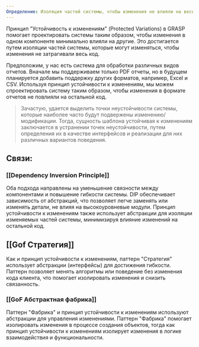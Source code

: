```yaml
---
Определение: Изоляция частей системы, чтобы изменения не влияли на весь код. Создание абстракции и реализации, фабрика, стратегия
---
```

Принцип "Устойчивость к изменениям" (Protected Variations) в GRASP помогает проектировать системы таким образом, чтобы изменения в одном компоненте минимально влияли на другие. Это достигается путем изоляции частей системы, которые могут изменяться, чтобы изменения не затрагивали весь код.

Предположим, у нас есть система для обработки различных видов отчетов. Вначале мы поддерживаем только PDF отчеты, но в будущем планируется добавить поддержку других форматов, например, Excel и CSV. Используя принцип устойчивости к изменениям, мы можем спроектировать систему таким образом, чтобы изменения в формате отчетов не повлияли на остальной код.

>Зачастую, удается выделить точки неустойчивости системы, которые наиболее часто будут подвержены изменению/модификации. Тогда, сущность шаблона устойчивая к изменениям заключается в устранении точек неустойчивости, путем определения их в качестве интерфейсов и реализации для них различных вариантов поведения.
## Связи:

### [[Dependency Inversion Principle]]

Оба подхода направлены на уменьшение связности между компонентами и повышение гибкости системы. DIP обеспечивает зависимость от абстракций, что позволяет легче заменять или изменять детали, не влияя на высокоуровневые модули. Принцип устойчивости к изменениям также использует абстракции для изоляции изменяемых частей системы, минимизируя влияние изменений на остальной код.

## [[Gof Стратегия]]

Как и принцип устойчивости к изменениям, паттерн "Стратегия" использует абстракции (интерфейсы) для достижения гибкости. Паттерн позволяет менять алгоритмы или поведение без изменения кода клиента, что помогает изолировать изменения и снизить связанность.

### [[GoF Абстрактная фабрика]]

Паттерн "Фабрика" и принцип устойчивости к изменениям используют абстракции для управления изменениями. Паттерн "Фабрика" помогает изолировать изменения в процессе создания объектов, тогда как принцип устойчивости к изменениям изолирует изменения в логике взаимодействия и функциональности.



